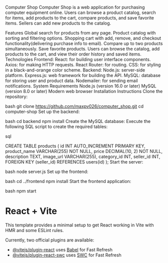 Computer Shop
Computer Shop is a web application for purchasing computer equipment online. Users can browse a product catalog, search for items, add products to the cart, compare products, and save favorite items. Sellers can add new products to the catalog.

Features
Global search for products from any page.
Product catalog with sorting and filtering options.
Shopping cart with add, remove, and checkout functionality(delivering purchase info to email).
Compare up to two products simultaneously.
Save favorite products.
Users can browse the catalog, add products to the cart, and view their order history and saved items.
Technologies
Frontend:
React: for building user interface components.
Axios: for making HTTP requests.
React Router: for routing.
CSS: for styling in a black-and-orange color scheme.
Backend:
Node.js: server-side platform.
Express.js: web framework for building the API.
MySQL: database for storing user and product data.
Nodemailer: for sending email notifications.
System Requirements
Node.js (version 16.0 or later)
MySQL (version 8.0 or later)
Modern web browser
Installation Instructions
Clone the repository:

bash
git clone https://github.com/maxpv026/computer_shop.git
cd computer-shop
Set up the backend:

bash
cd backend
npm install
Create the MySQL database: Execute the following SQL script to create the required tables:

sql

CREATE TABLE products (
    id INT AUTO_INCREMENT PRIMARY KEY,
    product_name VARCHAR(255) NOT NULL,
    price DECIMAL(10, 2) NOT NULL,
    description TEXT,
    image_url VARCHAR(255),
    category_id INT,
    seller_id INT,
    FOREIGN KEY (seller_id) REFERENCES users(id)
);
Start the server:

bash
node server.js
Set up the frontend:

bash
cd ../frontend
npm install
Start the frontend application:

bash
npm start











# React + Vite

This template provides a minimal setup to get React working in Vite with HMR and some ESLint rules.

Currently, two official plugins are available:

- [@vitejs/plugin-react](https://github.com/vitejs/vite-plugin-react/blob/main/packages/plugin-react/README.md) uses [Babel](https://babeljs.io/) for Fast Refresh
- [@vitejs/plugin-react-swc](https://github.com/vitejs/vite-plugin-react-swc) uses [SWC](https://swc.rs/) for Fast Refresh





